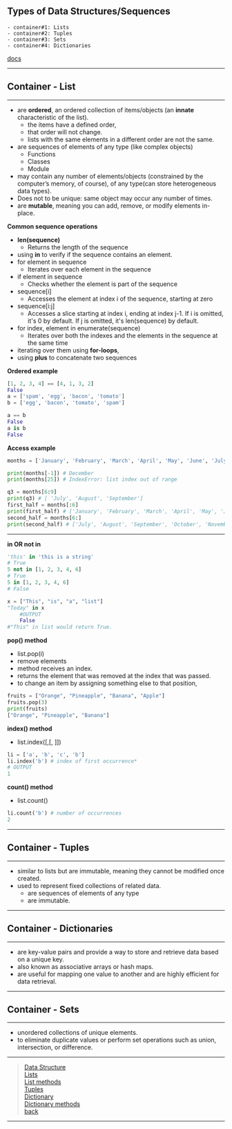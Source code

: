## Types of Data Structures/Sequences 
    - container#1: Lists 
    - container#2: Tuples 
    - container#3: Sets 
    - container#4: Dictionaries

[docs](https://docs.python.org/3/tutorial/datastructures.html)


***
## Container - List
***

- are **ordered**, an ordered collection of items/objects (an **innate** characteristic of the list).
    - the items have a defined order, 
    - that order will not change.
    - lists with the same elements in a different order are not the same.
- are sequences of elements of any type (like complex objects)
    - Functions
    - Classes
    - Module
- may contain any number of elements/objects (constrained by the computer’s memory, of course), of any type(can store heterogeneous data types). 
- Does not to be unique: same object may occur any number of times.
- are **mutable**, meaning you can add, remove, or modify elements in-place.

**Common sequence operations**
* **len(sequence)** 
    - Returns the length of the sequence
* using **in** to verify if the sequence contains an element. 
* for element in sequence 
    - Iterates over each element in the sequence
* if element in sequence 
    - Checks whether the element is part of the sequence
* sequence[i] 
    - Accesses the element at index i of the sequence, starting at zero
* sequence[i:j] 
    - Accesses a slice starting at index i, ending at index j-1. If i is omitted, it's 0 by default. If j is omitted, it's len(sequence) by default.
* for index, element in enumerate(sequence) 
    - Iterates over both the indexes and the elements in the sequence at the same time
* iterating over them using **for-loops**, 
* using **plus** to concatenate two sequences

**Ordered example**
```python
[1, 2, 3, 4] == [4, 1, 3, 2]
False
a = ['spam', 'egg', 'bacon', 'tomato']
b = ['egg', 'bacon', 'tomato', 'spam']

a == b
False
a is b
False
```
**Access example**
```python
months = ['January', 'February', 'March', 'April', 'May', 'June', 'July', 'August', 'September', 'October', 'November', 'December']

print(months[-1]) # December
print(months[25]) # IndexError: list index out of range

q3 = months[6:9]
print(q3) # [ 'July', 'August', 'September']
first_half = months[:6]
print(first_half) # ['January', 'February', 'March', 'April', 'May', 'June']
second_half = months[6:]
print(second_half) # ['July', 'August', 'September', 'October', 'November', 'December']
```
***

**in OR not in**

```python
'this' in 'this is a string'
# True
5 not in [1, 2, 3, 4, 6]
# True
5 in [1, 2, 3, 4, 6]
# False

x = ["This", "is", "a", "list"]
"Today" in x
    #OUTPUT
    False
#"This" in list would return True.
```

**pop() method** 
* list.pop(i)
* remove elements 
* method receives an index.
* returns the element that was removed at the index that was passed.
* to change an item by assigning something else to that position, 

```python
fruits = ["Orange", "Pineapple", "Banana", "Apple"]
fruits.pop(3)
print(fruits)
["Orange", "Pineapple", "Banana"]
```
	
**index() method** 
* list.index(<obj>[,<start>[, <end>]])

```python 
li = ['a', 'b', 'c', 'b']
li.index('b') # index of first occurrence*
# OUTPUT
1
```

**count() method** 
* list.count(<obj>)

```python 
li.count('b') # number of occurrences
2
```

***
## Container - Tuples
***

- similar to lists but are immutable, meaning they cannot be modified once created. 
- used to represent fixed collections of related data.
	- are sequences of elements of any type 
	- are immutable.


***
## Container - Dictionaries
***

- are key-value pairs and provide a way to store and retrieve data based on a unique key. 
- also known as associative arrays or hash maps. 
- are useful for mapping one value to another and are highly efficient for data retrieval.


***
## Container - Sets
***

- unordered collections of unique elements. 
- to eliminate duplicate values or perform set operations such as union, intersection, or difference.


***

> [Data Structure](./python/datastructure.html) <br>
> [Lists](./python/lists.html) <br>
> [List methods](./python/listmethods.html) <br>
> [Tuples](./python/tuples.html) <br>
> [Dictionary](./python/dictionary.html) <br>
> [Dictionary methods](./python/dictionarymethods.html) <br>
> [back](../)

***
